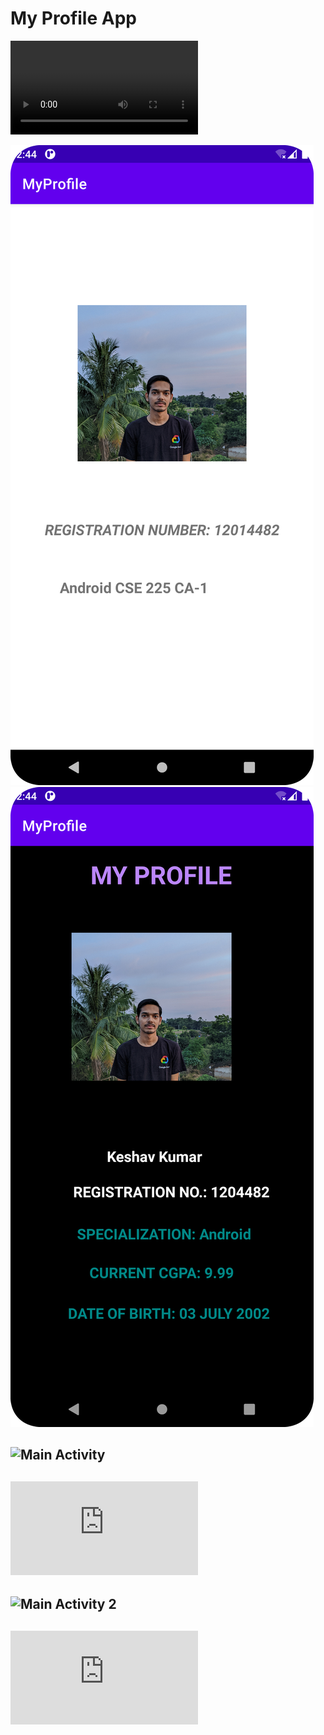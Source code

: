 # My Profile App

![Recording](https://github.com/keshavop/Android-225-CA1/blob/main/rec.webm)

![](1.png)
![](2.png)


## ![Main Activity ](https://github.com/keshavop/Android-225-CA1/blob/main/MainActivity.kt)
## ![Main Activity xml ](https://github.com/keshavop/Android-225-CA1/blob/main/activity_main.xml)

## ![Main Activity 2 ](https://github.com/keshavop/Android-225-CA1/blob/main/MainActivity2.kt)
## ![Main Activity 2 xml](https://github.com/keshavop/Android-225-CA1/blob/main/activity_main2.xml)
